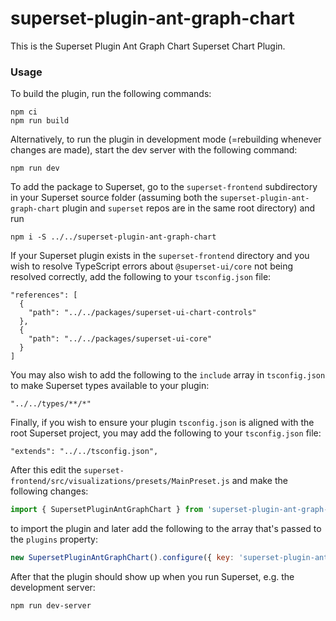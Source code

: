 # superset-plugin-ant-graph-chart

This is the Superset Plugin Ant Graph Chart Superset Chart Plugin.

### Usage

To build the plugin, run the following commands:

```
npm ci
npm run build
```

Alternatively, to run the plugin in development mode (=rebuilding whenever changes are made), start the dev server with the following command:

```
npm run dev
```

To add the package to Superset, go to the `superset-frontend` subdirectory in your Superset source folder (assuming both the `superset-plugin-ant-graph-chart` plugin and `superset` repos are in the same root directory) and run
```
npm i -S ../../superset-plugin-ant-graph-chart
```

If your Superset plugin exists in the `superset-frontend` directory and you wish to resolve TypeScript errors about `@superset-ui/core` not being resolved correctly, add the following to your `tsconfig.json` file:

```
"references": [
  {
    "path": "../../packages/superset-ui-chart-controls"
  },
  {
    "path": "../../packages/superset-ui-core"
  }
]
```

You may also wish to add the following to the `include` array in `tsconfig.json` to make Superset types available to your plugin:

```
"../../types/**/*"
```

Finally, if you wish to ensure your plugin `tsconfig.json` is aligned with the root Superset project, you may add the following to your `tsconfig.json` file:

```
"extends": "../../tsconfig.json",
```

After this edit the `superset-frontend/src/visualizations/presets/MainPreset.js` and make the following changes:

```js
import { SupersetPluginAntGraphChart } from 'superset-plugin-ant-graph-chart';
```

to import the plugin and later add the following to the array that's passed to the `plugins` property:
```js
new SupersetPluginAntGraphChart().configure({ key: 'superset-plugin-ant-graph-chart' }),
```

After that the plugin should show up when you run Superset, e.g. the development server:

```
npm run dev-server
```
